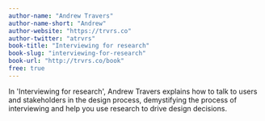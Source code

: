```yaml
---
author-name: "Andrew Travers"
author-name-short: "Andrew"
author-website: "https://trvrs.co"
author-twitter: "atrvrs"
book-title: "Interviewing for research"
book-slug: "interviewing-for-research"
book-url: "http://trvrs.co/book"
free: true
---
```


In 'Interviewing for research', Andrew Travers explains how to talk to users and stakeholders in the design process, demystifying the process of interviewing and help you use research to drive design decisions.
